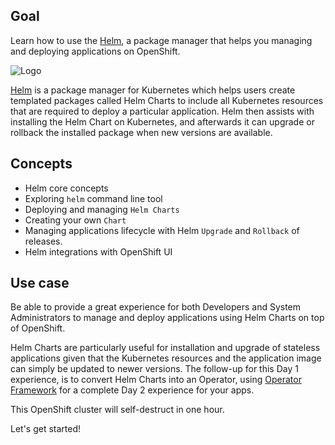 ## Goal

Learn how to use the [Helm](https://helm.sh/), a package manager that helps you managing and deploying applications on OpenShift.

![Logo](../../assets/developing-on-openshift/helm/logo.png)

[Helm](https:/helm.sh/) is a package manager for Kubernetes which helps users create templated packages called Helm Charts to include all Kubernetes resources that are required to deploy a particular application.  Helm then assists with installing the Helm Chart on Kubernetes, and afterwards it can upgrade or rollback the installed package when new versions are available. 

## Concepts

* Helm core concepts
* Exploring `helm` command line tool
* Deploying and managing `Helm Charts`
* Creating your own `Chart`
* Managing applications lifecycle with Helm `Upgrade` and `Rollback` of releases.
* Helm integrations with OpenShift UI

## Use case

Be able to provide a great experience for both Developers and System Administrators to manage and deploy applications using Helm Charts on top of OpenShift. 

Helm Charts are particularly useful for installation and upgrade of stateless applications given that the Kubernetes resources and the application image can simply be updated to newer versions. The follow-up for this Day 1 experience, is to convert Helm Charts into an Operator, using [Operator Framework](https://github.com/operator-framework) for a complete Day 2 experience for your apps.

This OpenShift cluster will self-destruct in one hour.

Let's get started!


